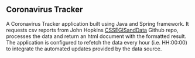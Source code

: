 ## Coronavirus Tracker
A Coronavirus Tracker application built using Java and Spring framework. It requests csv reports from John Hopkins [CSSEGISandData](https://github.com/CSSEGISandData) Github repo, processes the data and return an html document with the formatted result. The application is configured to refetch the data every hour (i.e. HH:00:00) to integrate the automated updates provided by the data source.
